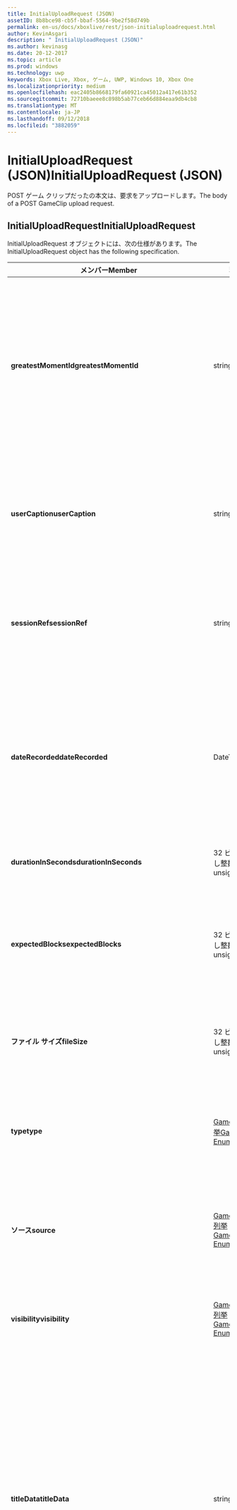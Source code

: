 ```yaml
---
title: InitialUploadRequest (JSON)
assetID: 8b8bce98-cb5f-bbaf-5564-9be2f58d749b
permalink: en-us/docs/xboxlive/rest/json-initialuploadrequest.html
author: KevinAsgari
description: " InitialUploadRequest (JSON)"
ms.author: kevinasg
ms.date: 20-12-2017
ms.topic: article
ms.prod: windows
ms.technology: uwp
keywords: Xbox Live, Xbox, ゲーム, UWP, Windows 10, Xbox One
ms.localizationpriority: medium
ms.openlocfilehash: eac2405b8668179fa60921ca45012a417e61b352
ms.sourcegitcommit: 72710baeee8c898b5ab77ceb66d884eaa9db4cb8
ms.translationtype: MT
ms.contentlocale: ja-JP
ms.lasthandoff: 09/12/2018
ms.locfileid: "3882059"
---
```

# <a name="initialuploadrequest-json"></a><span data-ttu-id="d324a-104">InitialUploadRequest (JSON)</span><span class="sxs-lookup"><span data-stu-id="d324a-104">InitialUploadRequest (JSON)</span></span>
<span data-ttu-id="d324a-105">POST ゲーム クリップだったの本文は、要求をアップロードします。</span><span class="sxs-lookup"><span data-stu-id="d324a-105">The body of a POST GameClip upload request.</span></span> 
<a id="ID4EN"></a>

 
## <a name="initialuploadrequest"></a><span data-ttu-id="d324a-106">InitialUploadRequest</span><span class="sxs-lookup"><span data-stu-id="d324a-106">InitialUploadRequest</span></span>
 
<span data-ttu-id="d324a-107">InitialUploadRequest オブジェクトには、次の仕様があります。</span><span class="sxs-lookup"><span data-stu-id="d324a-107">The InitialUploadRequest object has the following specification.</span></span>
 
| <span data-ttu-id="d324a-108">メンバー</span><span class="sxs-lookup"><span data-stu-id="d324a-108">Member</span></span>| <span data-ttu-id="d324a-109">種類</span><span class="sxs-lookup"><span data-stu-id="d324a-109">Type</span></span>| <span data-ttu-id="d324a-110">説明</span><span class="sxs-lookup"><span data-stu-id="d324a-110">Description</span></span>| 
| --- | --- | --- | 
| <b><span data-ttu-id="d324a-111">greatestMomentId</span><span class="sxs-lookup"><span data-stu-id="d324a-111">greatestMomentId</span></span></b>| <span data-ttu-id="d324a-112">string</span><span class="sxs-lookup"><span data-stu-id="d324a-112">string</span></span>| <span data-ttu-id="d324a-113">クリップの名前として使用するテキストの文字列 ID。</span><span class="sxs-lookup"><span data-stu-id="d324a-113">The string ID for the text to use as the name for the clip.</span></span> <span data-ttu-id="d324a-114">これの管理し、タイトルの開発者によって、タイトルの構成ファイルでローカライズされます。</span><span class="sxs-lookup"><span data-stu-id="d324a-114">This is managed and localized in the config file for the title by the developer of the title.</span></span>| 
| <b><span data-ttu-id="d324a-115">userCaption</span><span class="sxs-lookup"><span data-stu-id="d324a-115">userCaption</span></span></b>| <span data-ttu-id="d324a-116">string</span><span class="sxs-lookup"><span data-stu-id="d324a-116">string</span></span>| <span data-ttu-id="d324a-117">省略可能。</span><span class="sxs-lookup"><span data-stu-id="d324a-117">Optional.</span></span> <span data-ttu-id="d324a-118">ユーザー入力の代替名最大 250 文字の最大長のゲーム クリップ。</span><span class="sxs-lookup"><span data-stu-id="d324a-118">Alternate user-entered name for game clip up to a maximum length of 250 characters.</span></span>| 
| <b><span data-ttu-id="d324a-119">sessionRef</span><span class="sxs-lookup"><span data-stu-id="d324a-119">sessionRef</span></span></b>| <span data-ttu-id="d324a-120">string</span><span class="sxs-lookup"><span data-stu-id="d324a-120">string</span></span>| <span data-ttu-id="d324a-121">省略可能。</span><span class="sxs-lookup"><span data-stu-id="d324a-121">Optional.</span></span> <span data-ttu-id="d324a-122">レコーディングの実行中になるゲーム セッションの参照です。</span><span class="sxs-lookup"><span data-stu-id="d324a-122">Game session reference during which the recording was done.</span></span>| 
| <b><span data-ttu-id="d324a-123">dateRecorded</span><span class="sxs-lookup"><span data-stu-id="d324a-123">dateRecorded</span></span></b>| <span data-ttu-id="d324a-124">DateTime</span><span class="sxs-lookup"><span data-stu-id="d324a-124">DateTime</span></span>| <span data-ttu-id="d324a-125">UTC で、レコーディングを開始した時刻。</span><span class="sxs-lookup"><span data-stu-id="d324a-125">The time the recording was started, in UTC.</span></span> <span data-ttu-id="d324a-126">ISO 8601 の文字列としてマーシャ リング (詳しくは、<a href="http://www.w3.org/TR/NOTE-datetime">日付と時刻の形式</a>を参照) の書式を設定します。</span><span class="sxs-lookup"><span data-stu-id="d324a-126">Marshalled as a string in ISO 8601 format (see <a href="http://www.w3.org/TR/NOTE-datetime">Date and Time Formats</a> for more information).</span></span>| 
| <b><span data-ttu-id="d324a-127">durationInSeconds</span><span class="sxs-lookup"><span data-stu-id="d324a-127">durationInSeconds</span></span></b>| <span data-ttu-id="d324a-128">32 ビットの符号なし整数</span><span class="sxs-lookup"><span data-stu-id="d324a-128">32-bit unsigned integer</span></span>| <span data-ttu-id="d324a-129">秒単位でのクリップの長さ。</span><span class="sxs-lookup"><span data-stu-id="d324a-129">The length of the clip in seconds.</span></span>| 
| <b><span data-ttu-id="d324a-130">expectedBlocks</span><span class="sxs-lookup"><span data-stu-id="d324a-130">expectedBlocks</span></span></b>| <span data-ttu-id="d324a-131">32 ビットの符号なし整数</span><span class="sxs-lookup"><span data-stu-id="d324a-131">32-bit unsigned integer</span></span>| <span data-ttu-id="d324a-132">省略可能。</span><span class="sxs-lookup"><span data-stu-id="d324a-132">Optional.</span></span> <span data-ttu-id="d324a-133">ファイルを分類するブロックの数。</span><span class="sxs-lookup"><span data-stu-id="d324a-133">Number of blocks into which file will be divided.</span></span> <span data-ttu-id="d324a-134">省略ファイルは、1 つの要求で送信されます。</span><span class="sxs-lookup"><span data-stu-id="d324a-134">Omit if file will be transmitted in a single request.</span></span>| 
| <b><span data-ttu-id="d324a-135">ファイル サイズ</span><span class="sxs-lookup"><span data-stu-id="d324a-135">fileSize</span></span></b>| <span data-ttu-id="d324a-136">32 ビットの符号なし整数</span><span class="sxs-lookup"><span data-stu-id="d324a-136">32-bit unsigned integer</span></span>| <span data-ttu-id="d324a-137">ファイルのアップロードされるビデオのバイト単位のサイズ。</span><span class="sxs-lookup"><span data-stu-id="d324a-137">File size in bytes of the video that will be uploaded.</span></span>| 
| <b><span data-ttu-id="d324a-138">type</span><span class="sxs-lookup"><span data-stu-id="d324a-138">type</span></span></b>| [<span data-ttu-id="d324a-139">GameClipType 列挙</span><span class="sxs-lookup"><span data-stu-id="d324a-139">GameClipType Enumeration</span></span>](../enums/gvr-enum-gamecliptypes.md)| <span data-ttu-id="d324a-140">列挙体はコンマ区切りの文字列値としてマーシャ リング、クリップの種類です。</span><span class="sxs-lookup"><span data-stu-id="d324a-140">The type of clip, marshaled as a string value of the enumeration that is comma-delimited.</span></span>| 
| <b><span data-ttu-id="d324a-141">ソース</span><span class="sxs-lookup"><span data-stu-id="d324a-141">source</span></span></b>| [<span data-ttu-id="d324a-142">GameClipSource 列挙</span><span class="sxs-lookup"><span data-stu-id="d324a-142">GameClipSource Enumeration</span></span>](../enums/gvr-enum-gameclipsource.md)| <span data-ttu-id="d324a-143">クリップの元の指定、列挙体の文字列値としてマーシャ リングします。</span><span class="sxs-lookup"><span data-stu-id="d324a-143">Specifies how the clip was sourced, marshaled as a string value of the enumeration.</span></span>| 
| <b><span data-ttu-id="d324a-144">visibility</span><span class="sxs-lookup"><span data-stu-id="d324a-144">visibility</span></span></b>| [<span data-ttu-id="d324a-145">GameClipVisibility 列挙</span><span class="sxs-lookup"><span data-stu-id="d324a-145">GameClipVisibility Enumeration</span></span>](../enums/gvr-enum-gameclipvisibility.md)| <span data-ttu-id="d324a-146">システムが公開されると、ゲーム クリップの可視性を指定します。</span><span class="sxs-lookup"><span data-stu-id="d324a-146">Specifies the visibility of the game clip once it is published in the system.</span></span>| 
| <b><span data-ttu-id="d324a-147">titleData</span><span class="sxs-lookup"><span data-stu-id="d324a-147">titleData</span></span></b>| <span data-ttu-id="d324a-148">string</span><span class="sxs-lookup"><span data-stu-id="d324a-148">string</span></span>| <span data-ttu-id="d324a-149">省略可能。</span><span class="sxs-lookup"><span data-stu-id="d324a-149">Optional.</span></span> <span data-ttu-id="d324a-150">このクリップに関連付けられているタイトルに固有のプロパティのプロパティ バッグです。</span><span class="sxs-lookup"><span data-stu-id="d324a-150">Property bag for title-specific properties associated with this clip.</span></span> <span data-ttu-id="d324a-151">格納され、として返されるのです。</span><span class="sxs-lookup"><span data-stu-id="d324a-151">Stored and returned as-is.</span></span> <span data-ttu-id="d324a-152">タイトル デベロッパーは、クリップに関するメタデータを保持するため、このフィールドを使用できます。</span><span class="sxs-lookup"><span data-stu-id="d324a-152">Title developers can use this field to persist their own metadata about a clip.</span></span>| 
| <b><span data-ttu-id="d324a-153">titleData</span><span class="sxs-lookup"><span data-stu-id="d324a-153">titleData</span></span></b>| <span data-ttu-id="d324a-154">string</span><span class="sxs-lookup"><span data-stu-id="d324a-154">string</span></span>| <span data-ttu-id="d324a-155">省略可能。</span><span class="sxs-lookup"><span data-stu-id="d324a-155">Optional.</span></span> <span data-ttu-id="d324a-156">このクリップに関連付けられているコンソールに固有のプロパティのプロパティ バッグです。</span><span class="sxs-lookup"><span data-stu-id="d324a-156">Property bag for console-specific properties associated with this clip.</span></span> <span data-ttu-id="d324a-157">格納され、として返されるのです。</span><span class="sxs-lookup"><span data-stu-id="d324a-157">Stored and returned as-is.</span></span> <span data-ttu-id="d324a-158">本体のプラットフォームでは、クリップに関するメタデータを保持するため、このフィールドを使用できます。</span><span class="sxs-lookup"><span data-stu-id="d324a-158">Console Platform can use this field to persist their own metadata about a clip.</span></span>| 
| <b><span data-ttu-id="d324a-159">systemProperties</span><span class="sxs-lookup"><span data-stu-id="d324a-159">systemProperties</span></span></b>| <span data-ttu-id="d324a-160">string</span><span class="sxs-lookup"><span data-stu-id="d324a-160">string</span></span>| <span data-ttu-id="d324a-161">省略可能。</span><span class="sxs-lookup"><span data-stu-id="d324a-161">Optional.</span></span> <span data-ttu-id="d324a-162">このクリップに関連付けられているコンソールに固有のプロパティのプロパティ バッグです。</span><span class="sxs-lookup"><span data-stu-id="d324a-162">Property bag for console-specific properties associated with this clip.</span></span> <span data-ttu-id="d324a-163">格納され、として返されます。</span><span class="sxs-lookup"><span data-stu-id="d324a-163">Stored and returned as is.</span></span> <span data-ttu-id="d324a-164">本体のプラットフォームでは、クリップに関するメタデータを保持するため、このフィールドを使用できます。</span><span class="sxs-lookup"><span data-stu-id="d324a-164">Console Platform can use this field to persist their own metadata about a clip.</span></span>| 
| <b><span data-ttu-id="d324a-165">usersInSession</span><span class="sxs-lookup"><span data-stu-id="d324a-165">usersInSession</span></span></b>| <span data-ttu-id="d324a-166">文字列の配列</span><span class="sxs-lookup"><span data-stu-id="d324a-166">array of string</span></span>| <span data-ttu-id="d324a-167">省略可能。</span><span class="sxs-lookup"><span data-stu-id="d324a-167">Optional.</span></span> <span data-ttu-id="d324a-168">現在のセッションでユーザーの一覧です。</span><span class="sxs-lookup"><span data-stu-id="d324a-168">A list of the users in the current session.</span></span>| 
| <b><span data-ttu-id="d324a-169">thumbnailSource</span><span class="sxs-lookup"><span data-stu-id="d324a-169">thumbnailSource</span></span></b>| [<span data-ttu-id="d324a-170">ThumbnailSource 列挙</span><span class="sxs-lookup"><span data-stu-id="d324a-170">ThumbnailSource Enumeration</span></span>](../enums/gvr-enum-thumbnailsource.md)| <span data-ttu-id="d324a-171">省略可能。</span><span class="sxs-lookup"><span data-stu-id="d324a-171">Optional.</span></span> <span data-ttu-id="d324a-172">サムネイルのソース。</span><span class="sxs-lookup"><span data-stu-id="d324a-172">The source of the thumbnail.</span></span>| 
| <b><span data-ttu-id="d324a-173">thumbnailOffsetMillseconds</span><span class="sxs-lookup"><span data-stu-id="d324a-173">thumbnailOffsetMillseconds</span></span></b>| <span data-ttu-id="d324a-174">32 ビットの符号付き整数</span><span class="sxs-lookup"><span data-stu-id="d324a-174">32-bit signed integer</span></span>| <span data-ttu-id="d324a-175">生成されたオフセットのサムネイルを (ミリ秒単位) のオフセットを指定します。</span><span class="sxs-lookup"><span data-stu-id="d324a-175">Specifies the offset (in milliseconds) for offset generated thumbnails.</span></span> <span data-ttu-id="d324a-176"><b>ThumbnailSource</b>をオフセットを設定すると指定だけです。</span><span class="sxs-lookup"><span data-stu-id="d324a-176">Only specified when <b>thumbnailSource</b> is set to Offset.</span></span>| 
| <b><span data-ttu-id="d324a-177">savedByUser</span><span class="sxs-lookup"><span data-stu-id="d324a-177">savedByUser</span></span></b>| <span data-ttu-id="d324a-178">ブール値</span><span class="sxs-lookup"><span data-stu-id="d324a-178">Boolean value</span></span>| <span data-ttu-id="d324a-179">省略可能。</span><span class="sxs-lookup"><span data-stu-id="d324a-179">Optional.</span></span> <span data-ttu-id="d324a-180">FIFO 記憶域ではなく、ユーザーのクォータに保存するクリップを設定します。</span><span class="sxs-lookup"><span data-stu-id="d324a-180">Sets the clip to be saved to the user's quota instead of FIFO storage.</span></span> <span data-ttu-id="d324a-181">既定値は false です。</span><span class="sxs-lookup"><span data-stu-id="d324a-181">Defaults to false.</span></span>| 
  
<a id="ID4ERH"></a>

 
## <a name="sample-json-syntax"></a><span data-ttu-id="d324a-182">JSON 構文の例</span><span class="sxs-lookup"><span data-stu-id="d324a-182">Sample JSON syntax</span></span>
 

```json
{
   "greatestMomentId": "123abc",
   "userCaption": "OMG Look at this!",
   "sessionRef": "4587552a-a5ad-4c4c-a787-5bc5af70e4c9",
   "dateRecorded": "2012-12-23T11:08:08Z",
   "durationInSeconds": 27,
   "expectedBlocks": 7,
   "fileSize": 1234567,
   "type": "MagicMoment, Achievement",
   "source": "Console",
   "visibility": "Default",
   "titleData": "{ 'Boss': 'The Invincible' }",
   "systemProperties": "{ 'Id': '123456', 'Location': 'C:\\videos\\123456.mp4' }",
   "thumbnailSource": "Offset",
   "thumbnailOffsetMillseconds": 20000,
   "savedByUser": false
 }
    
```

  
<a id="ID4E1H"></a>

 
## <a name="see-also"></a><span data-ttu-id="d324a-183">関連項目</span><span class="sxs-lookup"><span data-stu-id="d324a-183">See also</span></span>
 
<a id="ID4E3H"></a>

 
##### <a name="parent"></a><span data-ttu-id="d324a-184">Parent</span><span class="sxs-lookup"><span data-stu-id="d324a-184">Parent</span></span> 

[<span data-ttu-id="d324a-185">JavaScript オブジェクト Notation (JSON) オブジェクト リファレンス</span><span class="sxs-lookup"><span data-stu-id="d324a-185">JavaScript Object Notation (JSON) Object Reference</span></span>](atoc-xboxlivews-reference-json.md)

   